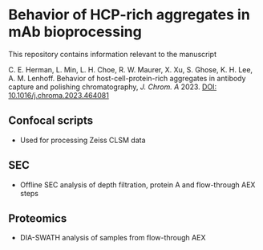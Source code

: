 # Behavior of HCP-rich aggregates in mAb bioprocessing

This repository contains information relevant to the manuscript

C. E. Herman, L. Min, L. H. Choe, R. W. Maurer, X. Xu, S. Ghose, K. H. Lee, A. M. Lenhoff. Behavior of host-cell-protein-rich aggregates in antibody capture and polishing chromatography, *J. Chrom. A* 2023. [DOI: 10.1016/j.chroma.2023.464081](https://doi.org/10.1016/j.chroma.2023.464081)

## Confocal scripts
- Used for processing Zeiss CLSM data

## SEC
- Offline SEC analysis of depth filtration, protein A and flow-through AEX steps

## Proteomics
- DIA-SWATH analysis of samples from flow-through AEX
